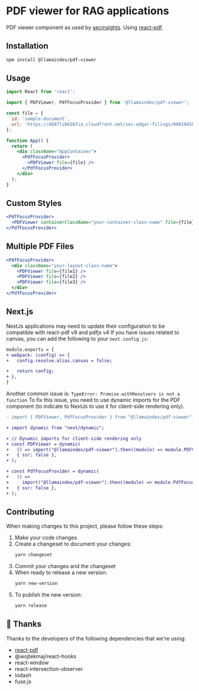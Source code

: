# PDF viewer for RAG applications

PDF viewer component as used by [secinsights](https://github.com/run-llama/sec-insights). Using [react-pdf](https://github.com/wojtekmaj/react-pdf).

## Installation

```bash
npm install @llamaindex/pdf-viewer
```

## Usage

```jsx
import React from 'react';

import { PDFViewer, PdfFocusProvider } from '@llamaindex/pdf-viewer';

const file = {
  id: 'sample-document',
  url: 'https://d687lz8k56fia.cloudfront.net/sec-edgar-filings/0001045810/10-Q/0001045810-22-000147/filing-details.pdf',
};

function App() {
  return (
    <div className="AppContainer">
      <PdfFocusProvider>
        <PDFViewer file={file} />
      </PdfFocusProvider>
    </div>
  );
}
```

## Custom Styles

```jsx
<PdfFocusProvider>
  <PDFViewer containerClassName="your-container-class-name" file={file} />
</PdfFocusProvider>
```

## Multiple PDF Files

```jsx
<PdfFocusProvider>
  <div className="your-layout-class-name">
    <PDFViewer file={file1} />
    <PDFViewer file={file2} />
    <PDFViewer file={file3} />
  </div>
</PdfFocusProvider>
```

## Next.js

NextJs applications may need to update their configuration to be compatible with react-pdf v9 and pdfjs v4
If you have issues related to canvas, you can add the following to your `next.config.js`:

```diff
module.exports = {
+ webpack: (config) => {
+   config.resolve.alias.canvas = false;

+   return config;
+ },
}
```

Another common issue is: `TypeError: Promise.withResolvers is not a function`
To fix this issue, you need to use dynamic imports for the PDF component (to indicate to NextJs to use it for client-side rendering only).

```diff
- import { PDFViewer, PdfFocusProvider } from "@llamaindex/pdf-viewer";

+ import dynamic from "next/dynamic";

+ // Dynamic imports for client-side rendering only
+ const PDFViewer = dynamic(
+   () => import("@llamaindex/pdf-viewer").then((module) => module.PDFViewer),
+   { ssr: false },
+ );

+ const PdfFocusProvider = dynamic(
+   () =>
+     import("@llamaindex/pdf-viewer").then((module) => module.PdfFocusProvider),
+   { ssr: false },
+ );
```

## Contributing

When making changes to this project, please follow these steps:

1. Make your code changes
2. Create a changeset to document your changes:
   ```bash
   yarn changeset
   ```
3. Commit your changes and the changeset
4. When ready to release a new version:
   ```bash
   yarn new-version
   ```
5. To publish the new version:
   ```bash
   yarn release
   ```

## 🙏 Thanks

Thanks to the developers of the following dependencies that we're using:

- [react-pdf](https://github.com/wojtekmaj/react-pdf)
- @wojtekmaj/react-hooks
- react-window
- react-intersection-observer
- lodash
- fuse.js
